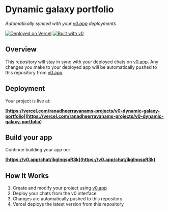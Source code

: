 # Dynamic galaxy portfolio

*Automatically synced with your [v0.app](https://v0.app) deployments*

[![Deployed on Vercel](https://img.shields.io/badge/Deployed%20on-Vercel-black?style=for-the-badge&logo=vercel)](https://vercel.com/ranadheerravanams-projects/v0-dynamic-galaxy-portfolio)
[![Built with v0](https://img.shields.io/badge/Built%20with-v0.app-black?style=for-the-badge)](https://v0.app/chat/ikgInqspR3k)

## Overview

This repository will stay in sync with your deployed chats on [v0.app](https://v0.app).
Any changes you make to your deployed app will be automatically pushed to this repository from [v0.app](https://v0.app).

## Deployment

Your project is live at:

**[https://vercel.com/ranadheerravanams-projects/v0-dynamic-galaxy-portfolio](https://vercel.com/ranadheerravanams-projects/v0-dynamic-galaxy-portfolio)**

## Build your app

Continue building your app on:

**[https://v0.app/chat/ikgInqspR3k](https://v0.app/chat/ikgInqspR3k)**

## How It Works

1. Create and modify your project using [v0.app](https://v0.app)
2. Deploy your chats from the v0 interface
3. Changes are automatically pushed to this repository
4. Vercel deploys the latest version from this repository